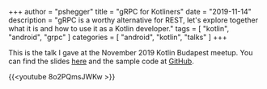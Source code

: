 +++
author = "pshegger"
title = "gRPC for Kotliners"
date = "2019-11-14"
description = "gRPC is a worthy alternative for REST, let's explore together what it is and how to use it as a Kotlin developer."
tags = [
    "kotlin",
    "android",
    "grpc"
]
categories = [
    "android",
    "kotlin",
    "talks"
]
+++

This is the talk I gave at the November 2019 Kotlin Budapest meetup. You can find the slides [here](https://docs.google.com/presentation/d/1hGXv-BfT0ii5JHITX069IIny6gHaeOrmP_We0CmWJZM) and the sample code at [GitHub](https://github.com/PsHegger/grpc-demo-chat).

{{<youtube 8o2PQmsJWKw >}}